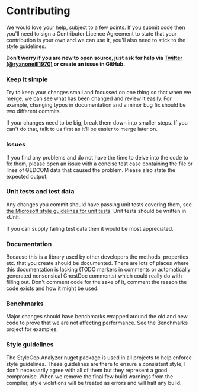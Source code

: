 ﻿# Contributing

We would love your help, subject to a few points. If you submit code then you'll need to sign a Contributor Licence Agreement to state that your contribution is your own and we can use it, you'll also need to stick to the style guidelines.

**Don't worry if you are new to open source, just ask for help via [Twitter (@ryanoneill1970)](https://twitter.com/ryanoneill1970) or create an issue in GitHub.**

### Keep it simple

Try to keep your changes small and focussed on one thing so that when we merge, we can see what has been changed and review it easily. For example, changing typos in documentation and a minor bug fix should be two different commits.

If your changes need to be big, break them down into smaller steps. If you can't do that, talk to us first as it'll be easier to merge later on.

### Issues

If you find any problems and do not have the time to delve into the code to fix them, please open an issue with a concise test case containing the file or lines of GEDCOM data that caused the problem. Please also state the expected output.

### Unit tests and test data 

Any changes you commit should have passing unit tests covering them, see [the Microsoft style guidelines for unit tests](https://github.com/aspnet/Home/wiki/Engineering-guidelines#unit-tests-and-functional-tests). Unit tests should be written in xUnit.

If you can supply failing test data then it would be most appreciated.

### Documentation

Because this is a library used by other developers the methods, properties etc. that you create should be documented. There are lots of places where this documentation is lacking (TODO markers in comments or automatically generated nonsensical GhostDoc comments) which could really do with filling out. Don't comment code for the sake of it, comment the reason the code exists and how it might be used.

### Benchmarks

Major changes should have benchmarks wrapped around the old and new code to prove that we are not affecting performance. See the Benchmarks project for examples.

### Style guidelines

The StyleCop.Analyzer nuget package is used in all projects to help enforce style guidelines. These guidelines are there to ensure a consistent style, I don't necessarily agree with all of them but they represent a good compromise. When we remove the final few build warnings from the compiler, style violations will be treated as errors and will halt any build.
